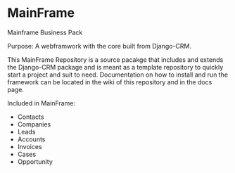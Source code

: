 # MainFrame
Mainframe Business Pack

Purpose: A webframwork with the core built from Django-CRM. 

This MainFrame Repository is a source pacakge that includes and extends the Django-CRM package and is meant as a template repository to quickly start a project and suit to need. Documentation on how to install and run the framework can be located in the wiki of this repository and in the docs page.

Included in MainFrame:
- Contacts
- Companies
- Leads
- Accounts
- Invoices
- Cases
- Opportunity
